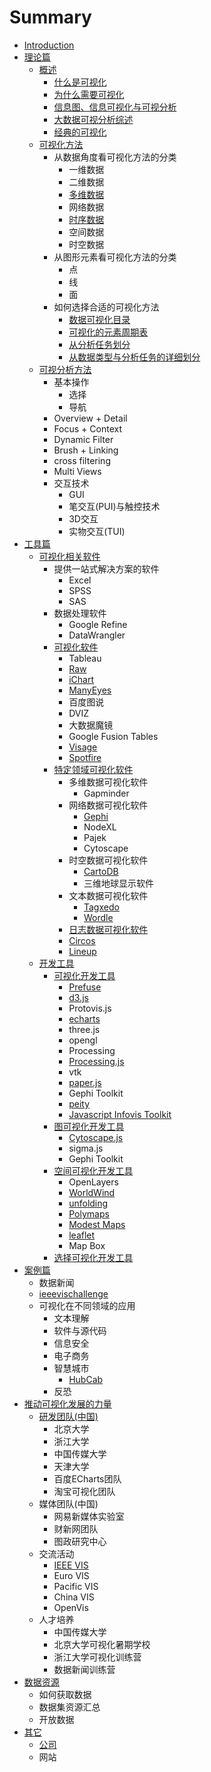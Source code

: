 # Summary

* [Introduction](README.md)
* [理论篇](theory.md)
    * [概述](intro/readme.md)
        * [什么是可视化](intro/whatis/whatis.md)
        * [为什么需要可视化](intro/whyvis/whyvis.md)
        * [信息图、信息可视化与可视分析](intro/bigdataIntro/README.md)
        * [大数据可视分析综述](intro/bigdataIntro/readme.md)
        * [经典的可视化](intro/classical/readme.md)
    * [可视化方法](visualmethod/README.md)
        * 从数据角度看可视化方法的分类
            * 一维数据
            * 二维数据
            * [多维数据](smallmultiples)
            * 网络数据
            * [时序数据](visualmethod/timeseries/ts.md)
            * 空间数据
            * 时空数据
        * 从图形元素看可视化方法的分类
            * 点
            * 线
            * 面
        * 如何选择合适的可视化方法
            * [数据可视化目录](visualmethod/catelog/README.md)
            * [可视化的元素周期表](visualmethod/periodtable/README.md)
            * [从分析任务划分](visualmethod/howtochoose1.md)
            * [从数据类型与分析任务的详细划分](visualmethod/howtochoose2/README.md)
    * [可视分析方法](hci/readme.md)
        * 基本操作
            * 选择
            * 导航
        * Overview + Detail
        * Focus + Context
        * Dynamic Filter
        * Brush + Linking
        * cross filtering
        * Multi Views
        * 交互技术
            * GUI
            * 笔交互\(PUI\)与触控技术
            * 3D交互
            * 实物交互\(TUI\)
* [工具篇](tools.md)
    * [可视化相关软件](可视化相关软件.md)
        * 提供一站式解决方案的软件
            * Excel
            * SPSS
            * SAS
        * 数据处理软件
            * Google Refine
            * DataWrangler
        * [可视化软件](generaltools/readme.md)
            * Tableau
            * [Raw](tools/raw/README.md)
            * [iChart](tools/icharts/README.md)
            * [ManyEyes](tools/manyeyes/README.md)
            * 百度图说
            * DVIZ
            * 大数据魔镜
            * Google Fusion Tables
            * [Visage](http:/visage.co/)
            * [Spotfire](http:/spotfire.tibco.com/)
        * [特定领域可视化软件](tools/readme.md)
            * 多维数据可视化软件
                * Gapminder
            * 网络数据可视化软件
                * [Gephi](tools/gephi/gephi.md)
                * NodeXL
                * Pajek
                * Cytoscape
            * 时空数据可视化软件
                * [CartoDB](tools/cartodb/cartodb.md)
                * 三维地球显示软件
            * 文本数据可视化软件
                * [Tagxedo](tools/tagxed/tagxedo.md)
                * [Wordle](tools/wordle/README.md)
            * [日志数据可视化软件](tools/code_swarm/code_swarm.md)
            * [Circos](tools/circos/circos.md)
            * [Lineup](tools/lineup/lineup.md)
    * [开发工具](toolkits/readme.md)
        * [可视化开发工具](toolkits/可视化开发工具.md)
            * [Prefuse](toolkits/prefuse/prefuse.md)
            * [d3.js](toolkits/d3js.md)
            * Protovis.js
            * [echarts](toolkits/echarts.md)
            * three.js
            * opengl
            * Processing
            * [Processing.js](http:/processingjs.org/)
            * vtk
            * [paper.js](https:/github.com/paperjs/paper.js)
            * Gephi Toolkit
            * [peity](https:/github.com/benpickles/peity)
            * [Javascript Infovis Toolkit](http:/philogb.github.io/jit/demos.html)
        * [图可视化开发工具](toolkits/图可视化开发工具.md)
            * [Cytoscape.js](http://js.cytoscape.org/)
            * sigma.js
            * Gephi Toolkit
        * [空间可视化开发工具](toolkits/空间可视化开发工具.md)
            * OpenLayers
            * [WorldWind](toolkits/worldwind/worldwind.md)
            * [unfolding](https:/github.com/tillnagel/unfolding)
            * [Polymaps](https:/github.com/simplegeo/polymaps)
            * [Modest Maps](https:/github.com/stamen/modestmaps-js)
            * [leaflet](http:/leafletjs.com/)
            * Map Box
        * [选择可视化开发工具](http:/selection.datavisualization.ch/)
* [案例篇](case.md)
    * 数据新闻
    * [ieeevischallenge](http:/hcil2.cs.umd.edu/newvarepository/benchmarks.php)
    * 可视化在不同领域的应用
        * 文本理解
        * 软件与源代码
        * 信息安全
        * 电子商务
        * 智慧城市
            * [HubCab](cases/hubcab/hubcab.md)
        * 反恐
* [推动可视化发展的力量](group.md)
    * [研发团队\(中国\)](lab/readme.md)
        * 北京大学
        * 浙江大学
        * 中国传媒大学
        * 天津大学
        * 百度ECharts团队
        * 淘宝可视化团队
    * 媒体团队\(中国\)
        * 网易新媒体实验室
        * 财新网团队
        * 图政研究中心
    * 交流活动
        * [IEEE VIS](events/ieeevis.md)
        * Euro VIS
        * Pacific VIS
        * China VIS
        * OpenVis
    * 人才培养
        * 中国传媒大学
        * 北京大学可视化暑期学校
        * 浙江大学可视化训练营
        * 数据新闻训练营
* [数据资源](dataset/readme.md)
    * 如何获取数据
    * 数据集资源汇总
    * 开放数据
* [其它](others/readme.md)
    * [公司](companies/readme.md)
    * 网站

